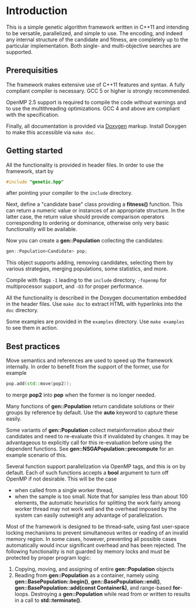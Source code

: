 # Introduction

This is a simple genetic algorithm framework written in C++11 and intending to 
be versatile, parallelized, and simple to use. The encoding, and indeed any 
internal structure of the candidate and fitness, are completely up to the 
particular implementation. Both single- and multi-objective searches are 
supported.


## Prerequisities

The framework makes extensive use of C++11 features and syntax. A fully 
compliant compiler is necessary. GCC 5 or higher is strongly recommended.

OpenMP 2.5 support is required to compile the code without warnings and to use 
the multithreading optimizations. GCC 4 and above are compliant with the 
specification.

Finally, all documentation is provided via [Doxygen][1] markup. Install 
Doxygen to make this accessible via `make doc`.


## Getting started

All the functionality is provided in header files. In order to use the 
framework, start by
```cpp
#include "genetic.hpp"
```
after pointing your compiler to the `include` directory.

Next, define a "candidate base" class providing a **fitness()** function. This 
can return a numeric value or instances of an appropriate structure. In the 
latter case, the return value should provide comparison operators 
corresponding to ordering or dominance, otherwise only very basic 
functionality will be available.

Now you can create a **gen::Population** collecting the candidates:
```cpp
gen::Population<Candidate> pop;
```
This object supports adding, removing candidates, selecting them by various 
strategies, merging populations, some statistics, and more.

Compile with flags `-I` leading to the `include` directory, `-fopenmp` for 
multiprocessor support, and `-O3` for proper performance.

All the functionality is described in the Doxygen documentation embedded in 
the header files. Use `make doc` to extract HTML with hyperlinks into the 
`doc` directory.

Some examples are provided in the `examples` directory. Use `make examples` to 
see them in action.


## Best practices

Move semantics and references are used to speed up the framework internally. 
In order to benefit from the support of the former, use for example
```cpp
pop.add(std::move(pop2));
```
to merge **pop2** into **pop** when the former is no longer needed.

Many functions of **gen::Population** return candidate solutions or their 
groups by reference by default. Use the **auto** keyword to capture these 
easily.

Some variants of **gen::Population** collect metainformation about their 
candidates and need to re-evaluate this if invalidated by changes. It may be 
advantageous to explicitly call for this re-evaluation before using the 
dependent functions. See **gen::NSGAPopulation::precompute** for an example 
scenario of this.

Several function support parallelization via OpenMP tags, and this is on by 
default. Each of such functions accepts a **bool** argument to turn off OpenMP 
if not desirable. This will be the case
- when called from a single worker thread,
- when the sample is too small.
Note that for samples less than about 100 elements, the automatic heuristics 
for splitting the work fairly among worker thread may not work well and the 
overhead imposed by the system can easily outweight any advantage of 
parallelization.

Most of the framework is designed to be thread-safe, using fast user-space 
locking mechanisms to prevent simultaneous writes or reading of an invalid 
memory region. In some cases, however, preventing all possible cases 
automatically would incur significant overhead and has been rejected. The 
following functionality is not guarded by memory locks and must be protected 
by proper program logic:
1. Copying, moving, and assigning of entire **gen::Population** objects
2. Reading from **gen::Population** as a container, namely using 
   **gen::BasePopulation::begin()**, **gen::BasePopulation::end()**, 
   **gen::BasePopulation::add(const Container&)**, and range-based 
   **for**-loops.
Destroying a **gen::Population** while read from or written to results in 
a call to **std::terminate()**.

[1]: http://www.doxygen.org/index.html

